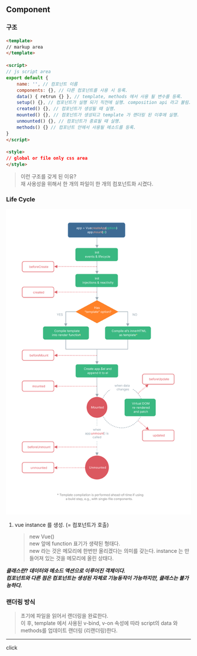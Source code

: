 ## Component
### 구조
```html
<template>
// markup area
</template>

<script>
// js script area
export default {
    name: '', // 컴포넌트 이름
    components: {}, // 다른 컴포넌트를 사용 시 등록.
    data() { retrun {} }, // template, methods 에서 사용 될 변수를 등록.
    setup() {}, // 컴포넌트가 실행 되기 직전에 실행. composition api 라고 불림.
    created() {}, // 컴포넌트가 생성될 때 실행.
    mounted() {}, // 컴포넌트가 생성되고 template 가 랜더링 된 이후에 실행.
    unmounted() {}, // 컴포넌트가 종료될 때 실행.
    methods() {} // 컴포넌트 안에서 사용될 메소드를 등록.
}
</script>

<style>
// global or file only css area
</style>
```
>이런 구조를 갖게 된 이유?  
>재 사용성을 위해서 한 개의 파일이 한 개의 컴포넌트화 시켰다. 


### Life Cycle
![vue life cycle](../../images/vuejs/lifecycle.svg)  

1. vue instance 를 생성. (= 컴포넌트가 호출)  
   >new Vue()  
    new 앞에 function 표기가 생략된 형태다.  
    new 라는 것은 메모리에 한번만 올리겠다는 의미를 갖는다.
    instance 는 만들어져 있는 것을 메모리에 올린 상태다.

***클래스란? 데이터와 메소드 액션으로 이루어진 객체이다.  
컴포넌트와 다른 점은 컴포넌트는 생성된 자체로 기능동작이 가능하지만, 클래스는 불가능하다.***


### 랜더링 방식
>초기에 파일을 읽어서 랜더링을 완료한다.  
 이 후, template 에서 사용된 v-bind, v-on 속성에 따라 script의 data 와 methods를 업데이트 랜더링 (리랜더링)한다.  

---
click

